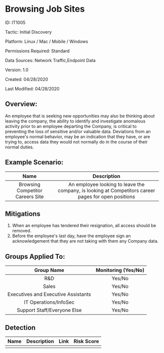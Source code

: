 # **Browsing Job Sites**

ID: IT1005

Tactic: Initial Discovery

Platform: Linux / Mac / Mobile / Windows

Permissions Required: Standard

Data Sources: Network Traffic,Endpoint Data

Version: 1.0

Created: 04/28/2020

Last Modified: 04/28/2020


## **Overview:**
An employee that is seeking new opportunities may also be thinking about leaving the company, the ability to identify and investigate anomalous activity prior to an employee departing the Company, is critical to preventing the loss of sensitive and/or valuable data. Deviations from an employee's normal behavior, may be an indication that they have, or are trying to, access data they would not normally do in the course of their normal duties. 

## **Example Scenario:**

| Name | Description |
| :---:| :---:|
| Browsing Competitor Careers Site | An employee looking to leave the company, is looking at Competitors career pages for open positions |
  

## **Mitigations**

1. When an employee has tendered their resignation, all access should be removed.
2. Before the employee's last day, have the employee sign an acknowledgement that they are not taking with them any Company data. 



## **Groups Applied To:**
| Group Name | Monitoring (Yes/No) |
| :---: | :---:|
| R&D	| Yes/No |
| Sales | Yes/No |
| Executives and Executive Assistants |	Yes/No |
| IT Operations/InfoSec	| Yes/No |
|Support Staff/Everyone Else | Yes/No|

## **Detection**
| Name | Description | Link | Risk Score |
| :---: | :---:|:---: | :---:|
|  | | | |  





